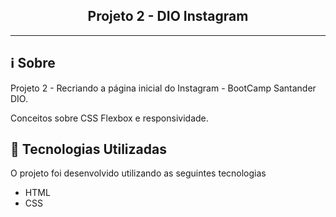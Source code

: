 <h2 align="center">Projeto 2 - DIO Instagram</h2>

___

## :information_source: Sobre

Projeto 2 - Recriando a página inicial do Instagram - BootCamp Santander DIO.

Conceitos sobre CSS Flexbox e responsividade.

## :rocket: Tecnologias Utilizadas 

O projeto foi desenvolvido utilizando as seguintes tecnologias

- HTML
- CSS